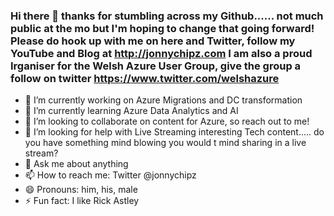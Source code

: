 ### Hi there 👋 thanks for stumbling across my Github...... not much public at the mo but I'm hoping to change that going forward! Please do hook up with me on here and Twitter, follow my YouTube and Blog at http://jonnychipz.com I am also a proud Irganiser for the Welsh Azure User Group, give the group a follow on twitter https://www.twitter.com/welshazure

- 🔭 I’m currently working on Azure Migrations and DC transformation
- 🌱 I’m currently learning Azure Data Analytics and AI
- 👯 I’m looking to collaborate on content for Azure, so reach out to me!
- 🤔 I’m looking for help with Live Streaming interesting Tech content..... do you have something mind blowing you would t mind sharing in a live stream?
- 💬 Ask me about anything 
- 📫 How to reach me: Twitter @jonnychipz
- 😄 Pronouns: him, his, male
- ⚡ Fun fact: I like Rick Astley

